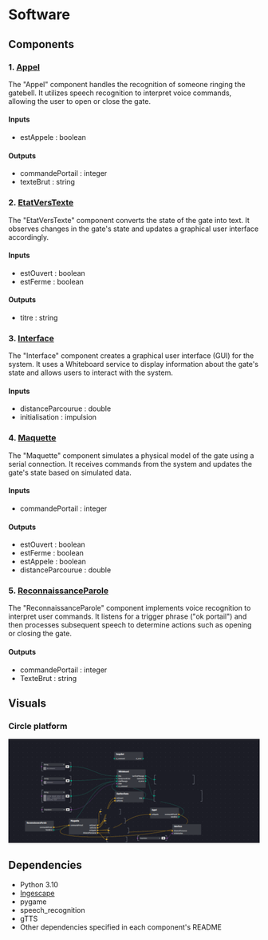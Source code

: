 # Software
## Components

### 1. [Appel](Appel/main.py)

The "Appel" component handles the recognition of someone ringing the gatebell. It utilizes speech recognition to interpret voice commands, allowing the user to open or close the gate.

#### Inputs
- estAppele : boolean

#### Outputs
- commandePortail : integer
- texteBrut : string

### 2. [EtatVersTexte](EtatVersTexte/main.py)

The "EtatVersTexte" component converts the state of the gate into text. It observes changes in the gate's state and updates a graphical user interface accordingly.

#### Inputs
- estOuvert : boolean
- estFerme : boolean

#### Outputs
- titre : string

### 3. [Interface](Interface/main.py)

The "Interface" component creates a graphical user interface (GUI) for the system. It uses a Whiteboard service to display information about the gate's state and allows users to interact with the system.

#### Inputs
- distanceParcourue : double
- initialisation : impulsion

### 4. [Maquette](Maquette/main.py)

The "Maquette" component simulates a physical model of the gate using a serial connection. It receives commands from the system and updates the gate's state based on simulated data.

#### Inputs
- commandePortail : integer

#### Outputs
- estOuvert : boolean
- estFerme : boolean
- estAppele : boolean
- distanceParcourue : double

### 5. [ReconnaissanceParole](ReconnaissanceParole/main.py)

The "ReconnaissanceParole" component implements voice recognition to interpret user commands. It listens for a trigger phrase ("ok portail") and then processes subsequent speech to determine actions such as opening or closing the gate.

#### Outputs
- commandePortail : integer
- TexteBrut : string

## Visuals

### Circle platform
![Circle platform](
assets/circle_platform.png)

## Dependencies
- Python 3.10
- [Ingescape](https://ingescape.com/fr/circle/)
- pygame
- speech_recognition
- gTTS
- Other dependencies specified in each component's README
